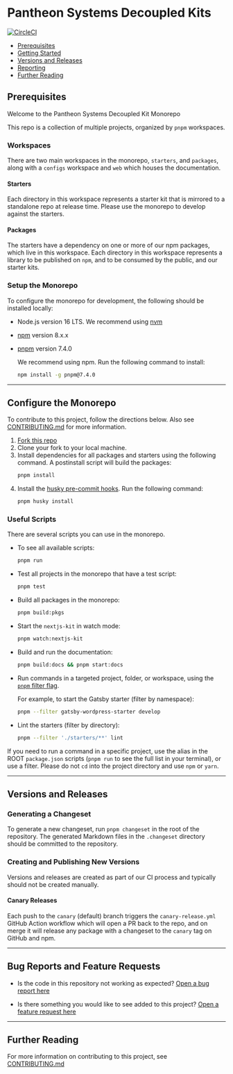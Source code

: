 # Pantheon Systems Decoupled Kits

[![CircleCI](https://circleci.com/gh/pantheon-systems/decoupled-kit-js/tree/canary.svg?style=svg)](https://circleci.com/gh/pantheon-systems/decoupled-kit-js/tree/canary)

- [Prerequisites](#prerequisites)
- [Getting Started](#getting-started)
- [Versions and Releases](#versions-and-releases)
- [Reporting](#bug-reports-and-feature-requests)
- [Further Reading](#further-reading)

## Prerequisites

Welcome to the Pantheon Systems Decoupled Kit Monorepo

This repo is a collection of multiple projects, organized by `pnpm` workspaces.

### Workspaces

There are two main workspaces in the monorepo, `starters`, and `packages`, along
with a `configs` workspace and `web` which houses the documentation.

#### Starters

Each directory in this workspace represents a starter kit that is mirrored to a
standalone repo at release time. Please use the monorepo to develop against the
starters.

#### Packages

The starters have a dependency on one or more of our npm packages, which live in
this workspace. Each directory in this workspace represents a library to be
published on `npm`, and to be consumed by the public, and our starter kits.

### Setup the Monorepo

To configure the monorepo for development, the following should be installed
locally:

- Node.js version 16 LTS. We recommend using [nvm](https://github.com/nvm-sh/nvm)
- [npm](https://docs.npmjs.com/cli/v8/commands/npm) version 8.x.x
- [pnpm](https://pnpm.io/installation) version 7.4.0

  We recommend using npm. Run the following command to install:

  ```bash
  npm install -g pnpm@7.4.0
  ```

---

## Configure the Monorepo

To contribute to this project, follow the directions below. Also see
[CONTRIBUTING.md](./CONTRIBUTING.md) for more information.

1. [Fork this repo](https://github.com/pantheon-systems/decoupled-kit-js/fork)
1. Clone your fork to your local machine.
1. Install dependencies for all packages and starters using the following
   command. A postinstall script will build the packages:
   ```bash
   pnpm install
   ```
1. Install the
   [husky pre-commit hooks](https://github.com/pantheon-systems/decoupled-kit-js/blob/canary/.husky/pre-commit).
   Run the following command:
   ```bash
   pnpm husky install
   ```

### Useful Scripts

There are several scripts you can use in the monorepo.

- To see all available scripts:
  ```bash
  pnpm run
  ```
- Test all projects in the monorepo that have a test script:
  ```bash
  pnpm test
  ```
- Build all packages in the monorepo:
  ```bash
  pnpm build:pkgs
  ```
- Start the `nextjs-kit` in watch mode:
  ```bash
  pnpm watch:nextjs-kit
  ```
- Build and run the documentation:

  ```bash
  pnpm build:docs && pnpm start:docs
  ```

- Run commands in a targeted project, folder, or workspace, using the
  [`pnpm` filter flag](https://pnpm.io/filtering).

  For example, to start the Gatsby starter (filter by namespace):

  ```bash
  pnpm --filter gatsby-wordpress-starter develop
  ```

- Lint the starters (filter by directory):

  ```bash
  pnpm --filter './starters/**' lint
  ```

If you need to run a command in a specific project, use the alias in the ROOT
`package.json` scripts (`pnpm run` to see the full list in your terminal), or
use a filter. Please do not `cd` into the project directory and use `npm` or
`yarn`.

---

## Versions and Releases

### Generating a Changeset

To generate a new changeset, run `pnpm changeset` in the root of the repository.
The generated Markdown files in the `.changeset` directory should be committed
to the repository.

### Creating and Publishing New Versions

Versions and releases are created as part of our CI process and typically should
not be created manually.

#### Canary Releases

Each push to the `canary` (default) branch triggers the `canary-release.yml`
GitHub Action workflow which will open a PR back to the repo, and on merge it
will release any package with a changeset to the `canary` tag on GitHub and npm.

---

## Bug Reports and Feature Requests

- Is the code in this repository not working as expected?
  [Open a bug report here](https://github.com/pantheon-systems/decoupled-kit-js/issues/new?template=bug-report-template.yml)

- Is there something you would like to see added to this project?
  [Open a feature request here](https://github.com/pantheon-systems/decoupled-kit-js/issues/new?template=feature-request-template.yml)

---

## Further Reading

For more information on contributing to this project, see
[CONTRIBUTING.md](https://github.com/pantheon-systems/decoupled-kit-js/blob/canary/CONTRIBUTING.md)
